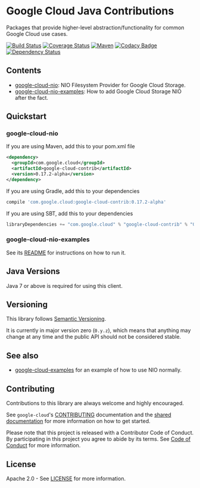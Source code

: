 Google Cloud Java Contributions
===============================

Packages that provide higher-level abstraction/functionality for common Google Cloud use cases.

[![Build Status](https://travis-ci.org/GoogleCloudPlatform/google-cloud-java.svg?branch=master)](https://travis-ci.org/GoogleCloudPlatform/google-cloud-java)
[![Coverage Status](https://coveralls.io/repos/GoogleCloudPlatform/google-cloud-java/badge.svg?branch=master)](https://coveralls.io/r/GoogleCloudPlatform/google-cloud-java?branch=master)
[![Maven](https://img.shields.io/maven-central/v/com.google.cloud/google-cloud-contrib.svg)]( https://img.shields.io/maven-central/v/com.google.cloud/google-cloud-contrib.svg)
[![Codacy Badge](https://api.codacy.com/project/badge/grade/9da006ad7c3a4fe1abd142e77c003917)](https://www.codacy.com/app/mziccard/google-cloud-java)
[![Dependency Status](https://www.versioneye.com/user/projects/58fe4c8d6ac171426c414772/badge.svg?style=flat)](https://www.versioneye.com/user/projects/58fe4c8d6ac171426c414772)

Contents
--------

 * [google-cloud-nio](./google-cloud-nio/): NIO Filesystem Provider for Google Cloud Storage.
 * [google-cloud-nio-examples](./google-cloud-nio-examples/): How to add Google Cloud Storage NIO after the fact.

Quickstart
----------

### google-cloud-nio

If you are using Maven, add this to your pom.xml file
```xml
<dependency>
  <groupId>com.google.cloud</groupId>
  <artifactId>google-cloud-contrib</artifactId>
  <version>0.17.2-alpha</version>
</dependency>
```
If you are using Gradle, add this to your dependencies
```Groovy
compile 'com.google.cloud:google-cloud-contrib:0.17.2-alpha'
```
If you are using SBT, add this to your dependencies
```Scala
libraryDependencies += "com.google.cloud" % "google-cloud-contrib" % "0.17.2-alpha"
```

### google-cloud-nio-examples

See its [README](./google-cloud-nio-examples/README.md) for instructions on how to run it.

Java Versions
-------------

Java 7 or above is required for using this client.

Versioning
----------

This library follows [Semantic Versioning](http://semver.org/).

It is currently in major version zero (``0.y.z``), which means that anything
may change at any time and the public API should not be considered
stable.

See also
--------

 * [google-cloud-examples](../google-cloud-examples) for an example of how to use NIO normally.

Contributing
------------

Contributions to this library are always welcome and highly encouraged.

See `google-cloud`'s [CONTRIBUTING] documentation and the [shared documentation](https://github.com/GoogleCloudPlatform/gcloud-common/blob/master/contributing/readme.md#how-to-contribute-to-gcloud) for more information on how to get started.

Please note that this project is released with a Contributor Code of Conduct. By participating in this project you agree to abide by its terms. See [Code of Conduct][code-of-conduct] for more information.

License
-------

Apache 2.0 - See [LICENSE] for more information.


[CONTRIBUTING]:https://github.com/GoogleCloudPlatform/google-cloud-java/blob/master/CONTRIBUTING.md
[code-of-conduct]:https://github.com/GoogleCloudPlatform/google-cloud-java/blob/master/CODE_OF_CONDUCT.md#contributor-code-of-conduct
[LICENSE]: https://github.com/GoogleCloudPlatform/google-cloud-java/blob/master/LICENSE
[cloud-platform]: https://cloud.google.com/
[developers-console]:https://console.developers.google.com/
